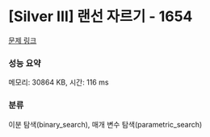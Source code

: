 # [Silver III] 랜선 자르기 - 1654 

[문제 링크](https://www.acmicpc.net/problem/1654) 

### 성능 요약

메모리: 30864 KB, 시간: 116 ms

### 분류

이분 탐색(binary_search), 매개 변수 탐색(parametric_search)

